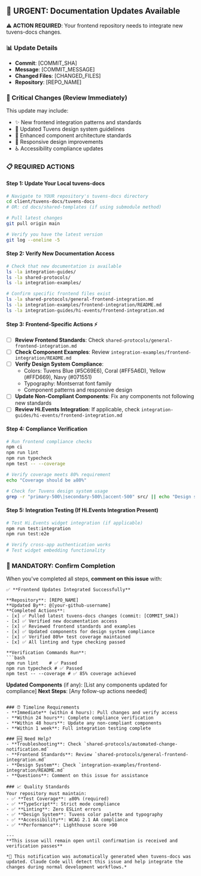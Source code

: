 ## 📢 URGENT: Documentation Updates Available

⚠️ **ACTION REQUIRED**: Your frontend repository needs to integrate new tuvens-docs changes.

### 📊 Update Details
- **Commit**: [COMMIT_SHA]
- **Message**: [COMMIT_MESSAGE]
- **Changed Files**: [CHANGED_FILES]
- **Repository**: [REPO_NAME]

### 🚨 Critical Changes (Review Immediately)
This update may include:
- ✨ New frontend integration patterns and standards
- 🎨 Updated Tuvens design system guidelines  
- 🔧 Enhanced component architecture standards
- 📱 Responsive design improvements
- ♿ Accessibility compliance updates

### 📋 REQUIRED ACTIONS

#### Step 1: Update Your Local tuvens-docs
```bash
# Navigate to YOUR repository's tuvens-docs directory
cd client/tuvens-docs/tuvens-docs
# OR: cd docs/shared-templates (if using submodule method)

# Pull latest changes
git pull origin main

# Verify you have the latest version
git log --oneline -5
```

#### Step 2: Verify New Documentation Access
```bash
# Check that new documentation is available
ls -la integration-guides/
ls -la shared-protocols/
ls -la integration-examples/

# Confirm specific frontend files exist
ls -la shared-protocols/general-frontend-integration.md
ls -la integration-examples/frontend-integration/README.md
ls -la integration-guides/hi-events/frontend-integration.md
```

#### Step 3: Frontend-Specific Actions ⚡
- [ ] **Review Frontend Standards**: Check `shared-protocols/general-frontend-integration.md`
- [ ] **Check Component Examples**: Review `integration-examples/frontend-integration/README.md`
- [ ] **Verify Design System Compliance**: 
  - Colors: Tuvens Blue (#5C69E6), Coral (#FF5A6D), Yellow (#FFD669), Navy (#071551)
  - Typography: Montserrat font family
  - Component patterns and responsive design
- [ ] **Update Non-Compliant Components**: Fix any components not following new standards
- [ ] **Review Hi.Events Integration**: If applicable, check `integration-guides/hi-events/frontend-integration.md`

#### Step 4: Compliance Verification
```bash
# Run frontend compliance checks
npm ci
npm run lint
npm run typecheck
npm test -- --coverage

# Verify coverage meets 80% requirement
echo "Coverage should be ≥80%"

# Check for Tuvens design system usage
grep -r "primary-500\|secondary-500\|accent-500" src/ || echo "Design system colors in use"
```

#### Step 5: Integration Testing (If Hi.Events Integration Present)
```bash
# Test Hi.Events widget integration (if applicable)
npm run test:integration
npm run test:e2e

# Verify cross-app authentication works
# Test widget embedding functionality
```

### 🔄 MANDATORY: Confirm Completion

When you've completed all steps, **comment on this issue** with:

```
✅ **Frontend Updates Integrated Successfully**

**Repository**: [REPO_NAME]
**Updated By**: @[your-github-username]
**Completed Actions**:
- [x] ✅ Pulled latest tuvens-docs changes (commit: [COMMIT_SHA])
- [x] ✅ Verified new documentation access
- [x] ✅ Reviewed frontend standards and examples
- [x] ✅ Updated components for design system compliance
- [x] ✅ Verified 80%+ test coverage maintained
- [x] ✅ All linting and type checking passed

**Verification Commands Run**:
```bash
npm run lint    # ✅ Passed
npm run typecheck # ✅ Passed  
npm test -- --coverage # ✅ 85% coverage achieved
```

**Updated Components** (if any): [List any components updated for compliance]
**Next Steps**: [Any follow-up actions needed]
```

### ⏰ Timeline Requirements
- **Immediate** (within 4 hours): Pull changes and verify access
- **Within 24 hours**: Complete compliance verification
- **Within 48 hours**: Update any non-compliant components
- **Within 1 week**: Full integration testing complete

### 🆘 Need Help?
- **Troubleshooting**: Check `shared-protocols/automated-change-notification.md`
- **Frontend Standards**: Review `shared-protocols/general-frontend-integration.md`
- **Design System**: Check `integration-examples/frontend-integration/README.md`
- **Questions**: Comment on this issue for assistance

### 📈 Quality Standards
Your repository must maintain:
- ✅ **Test Coverage**: ≥80% (required)
- ✅ **TypeScript**: Strict mode compliance
- ✅ **Linting**: Zero ESLint errors
- ✅ **Design System**: Tuvens color palette and typography
- ✅ **Accessibility**: WCAG 2.1 AA compliance
- ✅ **Performance**: Lighthouse score >90

---
**This issue will remain open until confirmation is received and verification passes**

*🤖 This notification was automatically generated when tuvens-docs was updated. Claude Code will detect this issue and help integrate the changes during normal development workflows.*